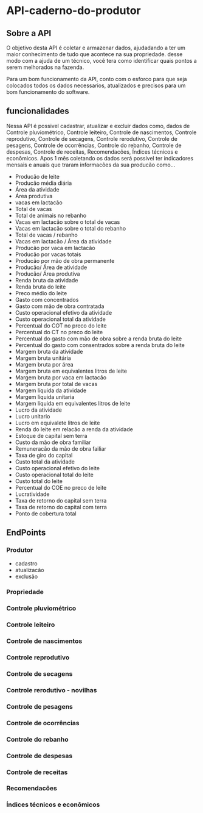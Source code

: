 # API-caderno-do-produtor

## Sobre a API

O objetivo desta API é coletar e armazenar dados, ajudadando a ter um maior conhecimento de tudo que acontece na sua propriedade. desse modo com a ajuda de um técnico, você tera como identificar quais pontos a serem melhorados na fazenda.

Para um bom funcionamento da API, conto com o esforco para que seja colocados todos os dados necessarios, atualizados e precisos para um bom funcionamento do software.

## funcionalidades

Nessa API é possivel cadastrar, atualizar e excluir dados como, dados de Controle pluviométrico, Controle leiteiro, Controle de nascimentos, Controle reprodutivo, Controle de secagens, Controle rerodutivo, Controle de pesagens, Controle de ocorrências, Controle do rebanho, Controle de despesas, Controle de receitas, Recomendacões, Índices técnicos e econômicos. Apos 1 mês coletando os dados será possivel ter indicadores mensais e anuais que traram informacões da sua producão como...

- Producão de leite
- Producão média diária
- Área da atividade
- Área produtiva
- vacas em lactacão
- Total de vacas
- Total de animais no rebanho
- Vacas em lactacão sobre o total de vacas
- Vacas em lactacão sobre o total do rebanho
- Total de vacas / rebanho
- Vacas em lactacão / Área da atividade
- Producão por vaca em lactacão
- Producão por vacas totais
- Producão por mão de obra permanente
- Producão/ Área de atividade
- Producão/ Área produtiva
- Renda bruta da atividade
- Renda bruta do leite
- Preco médio do leite
- Gasto com concentrados
- Gasto com mão de obra contratada
- Custo operacional efetivo da atividade
- Custo operacional total da atividade
- Percentual do COT no preco do leite
- Percentual do CT no preco do leite
- Percentual do gasto com mão de obra sobre a renda bruta do leite
- Percentual do gasto com consentrados sobre a renda bruta do leite
- Margem bruta da atividade
- Margem bruta unitária
- Margem bruta por área
- Margem bruta em equivalentes litros de leite
- Margem bruta por vaca em lactacão
- Margem bruta por total de vacas
- Margem líquida da atividade
- Margem líquida unitaria
- Margem líquida em equivalentes litros de leite
- Lucro da atividade
- Lucro unitario
- Lucro em equivalete litros de leite
- Renda do leite em relacão a renda da atividade
- Estoque de capital sem terra
- Custo da mão de obra familiar
- Remuneracão da mão de obra failiar
- Taxa de giro do capital
- Custo total da atividade
- Custo operacional efetivo do leite
- Custo operacional total do leite
- Custo total do leite
- Percentual do COE no preco de leite
- Lucratividade
- Taxa de retorno do capital sem terra
- Taxa de retorno do capital com terra
- Ponto de cobertura total

## EndPoints

### Produtor

- cadastro
- atualizacão
- exclusão

### Propriedade

### Controle pluviométrico

### Controle leiteiro

### Controle de nascimentos

### Controle reprodutivo

### Controle de secagens

### Controle rerodutivo - novilhas

### Controle de pesagens

### Controle de ocorrências

### Controle do rebanho

### Controle de despesas

### Controle de receitas

### Recomendacões

### Índices técnicos e econômicos

